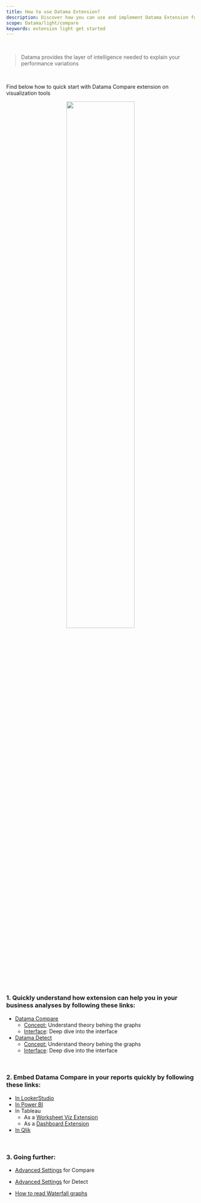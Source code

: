 ```yaml
---
title: How to use Datama Extension?
description: Discover how you can use and implement Datama Extension for your use cases
scope: Datama/light/compare
keywords: extension light get started
---
```


<br/>

> Datama provides the layer of intelligence needed to explain your performance variations

<br/>

Find below how to quick start with Datama Compare extension on visualization tools


<center> <img style="width:60%;" src="{{site.url}}/{{site.baseurl}}/extensions/datama-compare/assets/img/Extension_list.png"></center>


<br>

### 1. Quickly understand how extension can help you in your business analyses by following these links:

- [Datama Compare]({{site.url}}/{{site.baseurl}}/extensions/datama-compare/introduction.html)
    - [Concept:]({{site.url}}/{{site.baseurl}}/extensions/datama-compare/concept.html) Understand theory behing the graphs
    - [Interface]({{site.url}}/{{site.baseurl}}/extensions/datama-compare/structure.html): Deep dive into the interface
- [Datama Detect]({{site.url}}/{{site.baseurl}}/extensions/datama-detect/introduction.html)
    - [Concept:]({{site.url}}/{{site.baseurl}}/extensions/datama-detect/concept.html) Understand theory behing the graphs
    - [Interface]({{site.url}}/{{site.baseurl}}/extensions/datama-detect/structure.html): Deep dive into the interface


<br>

### 2. Embed Datama Compare in your reports quickly by following these links:

- [In LookerStudio]({{site.url}}/{{site.baseurl}}/extensions/how-to-use/looker-studio.html)
- [In Power BI]({{site.url}}/{{site.baseurl}}/extensions/how-to-use/power_bi.html)
- In Tableau
    * As a [Worksheet Viz Extension]({{site.url}}/{{site.baseurl}}/extensions/how-to-use/tableau_viz.html)
    * As a [Dashboard Extension]({{site.url}}/{{site.baseurl}}/extensions/how-to-use/tableau_dashboard.html)
- [In Qlik]({{site.url}}/{{site.baseurl}}/extensions/how-to-use/qlik.html)

<br>

### 3. Going further:
<!--- [Use other(s) comparison]({{site.url}}/{{site.baseurl}}/extensions/datama-compare/settings/analysis/comparison.html)
- [Interface]({{site.url}}/{{site.baseurl}}/extensions/datama-compare/settings/structure.html) -->
- [Advanced Settings]({{site.url}}/{{site.baseurl}}/extensions/datama-compare/settings.html) for Compare
- [Advanced Settings]({{site.url}}/{{site.baseurl}}/extensions/datama-detect/settings.html) for Detect

- [How to read Waterfall graphs]({{site.url}}/{{site.baseurl}}/core_app/new/tutorial/first_use.html)
